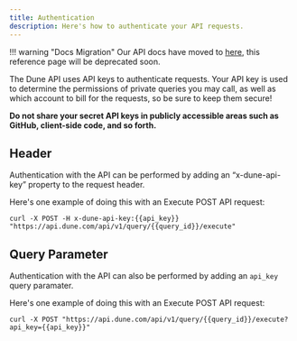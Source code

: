 ```yaml
---
title: Authentication
description: Here's how to authenticate your API requests.
---
```


!!! warning "Docs Migration"
    Our API docs have moved to [here](https://dune.mintlify.app/api-reference/overview/introduction), this reference page will be deprecated soon.

The Dune API uses API keys to authenticate requests. Your API key is used to determine the permissions of private queries you may call, as well as which account to bill for the requests, so be sure to keep them secure!

**Do not share your secret API keys in publicly accessible areas such as GitHub, client-side code, and so forth.**

## Header

Authentication with the API can be performed by adding an “x-dune-api-key” property to the request header.

Here's one example of doing this with an Execute POST API request:

```
curl -X POST -H x-dune-api-key:{{api_key}} "https://api.dune.com/api/v1/query/{{query_id}}/execute"
```

## Query Parameter

Authentication with the API can also be performed by adding an `api_key` query paramater.

Here's one example of doing this with an Execute POST API request:

```
curl -X POST "https://api.dune.com/api/v1/query/{{query_id}}/execute?api_key={{api_key}}"
```
